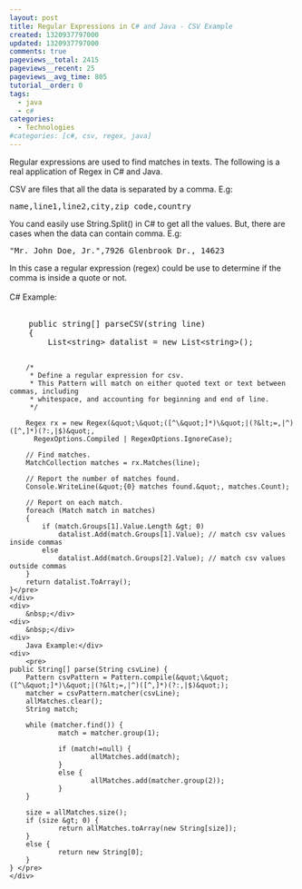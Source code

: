```yaml
---
layout: post
title: Regular Expressions in C# and Java - CSV Example
created: 1320937797000
updated: 1320937797000
comments: true
pageviews__total: 2415
pageviews__recent: 25
pageviews__avg_time: 805
tutorial__order: 0
tags:
  - java
  - c#
categories:
  - Technologies
#categories: [c#, csv, regex, java]
---
```

<p>Regular expressions are used to find matches in texts. The following is a real application of Regex in C# and Java.&nbsp;</p>
<!--More-->
<div>
	<div>
		CSV are files that all the data is separated by a comma. E.g:</div>
	<pre>
name,line1,line2,city,zip code,country</pre>
	<div>
		You cand easily use String.Split() in C# to get all the values. But, there are cases when the data can contain comma. E.g:</div>
	<pre>
&quot;Mr. John Doe, Jr.&quot;,7926 Glenbrook Dr., 14623</pre>
	<div>
		In this case a regular expression (regex) could be use to determine if the comma is inside a quote or not.</div>
	<div>
		&nbsp;</div>
	<div>
		C# Example:</div>
	<div>
		&nbsp;</div>
	<div>
		<pre>
    public string[] parseCSV(string line)
    {
        List&lt;string&gt; datalist = new List&lt;string&gt;();

        /*
         * Define a regular expression for csv.
         * This Pattern will match on either quoted text or text between commas, including
         * whitespace, and accounting for beginning and end of line.
         */

        Regex rx = new Regex(&quot;\&quot;([^\&quot;]*)\&quot;|(?&lt;=,|^)([^,]*)(?:,|$)&quot;,
          RegexOptions.Compiled | RegexOptions.IgnoreCase);

        // Find matches.
        MatchCollection matches = rx.Matches(line);

        // Report the number of matches found.
        Console.WriteLine(&quot;{0} matches found.&quot;, matches.Count);

        // Report on each match.
        foreach (Match match in matches)
        {
            if (match.Groups[1].Value.Length &gt; 0)
                datalist.Add(match.Groups[1].Value); // match csv values inside commas
            else
                datalist.Add(match.Groups[2].Value); // match csv values outside commas
        }
        return datalist.ToArray();
    }</pre>
	</div>
	<div>
		&nbsp;</div>
	<div>
		&nbsp;</div>
	<div>
		Java Example:</div>
	<div>
		<pre>
    public String[] parse(String csvLine) {
        Pattern csvPattern = Pattern.compile(&quot;\&quot;([^\&quot;]*)\&quot;|(?&lt;=,|^)([^,]*)(?:,|$)&quot;);
        matcher = csvPattern.matcher(csvLine);
        allMatches.clear();
        String match;

        while (matcher.find()) {
                match = matcher.group(1);

                if (match!=null) {
                        allMatches.add(match);
                }
                else {
                        allMatches.add(matcher.group(2));
                }
        }

        size = allMatches.size();
        if (size &gt; 0) {
                return allMatches.toArray(new String[size]);
        }
        else {
                return new String[0];
        }
    } </pre>
	</div>
</div>
<p>&nbsp;</p>
